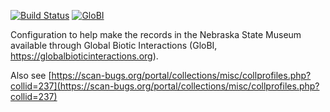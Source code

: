 [![Build Status](https://travis-ci.com/globalbioticinteractions/unl-nsm.svg)](https://travis-ci.com/globalbioticinteractions/unl-nsm) [![GloBI](http://api.globalbioticinteractions.org/interaction.svg?accordingTo=globi:globalbioticinteractions/unl-nsm)](http://globalbioticinteractions.org/?accordingTo=globi:globalbioticinteractions/unl-nsm) 


Configuration to help make the records in the Nebraska State Museum available through Global Biotic Interactions (GloBI, https://globalbioticinteractions.org).

Also see [https://scan-bugs.org/portal/collections/misc/collprofiles.php?collid=237](https://scan-bugs.org/portal/collections/misc/collprofiles.php?collid=237)

